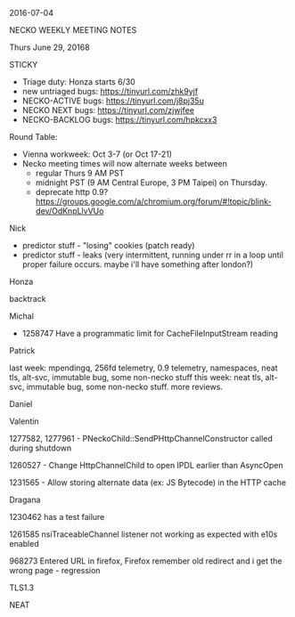 2016-07-04

NECKO WEEKLY MEETING NOTES

Thurs June 29, 20168

STICKY

- Triage duty: Honza starts 6/30
-  new untriaged bugs: https://tinyurl.com/zhk9yjf
- NECKO-ACTIVE bugs: https://tinyurl.com/j8pj35u
- NECKO NEXT bugs: https://tinyurl.com/zjwjfee
- NECKO-BACKLOG bugs:  https://tinyurl.com/hpkcxx3

Round Table:

- Vienna workweek: Oct 3-7 (or Oct 17-21)
- Necko meeting times will now alternate weeks between
  - regular Thurs 9 AM PST
  - midnight PST (9 AM Central Europe, 3 PM Taipei) on Thursday.
  - deprecate http 0.9? https://groups.google.com/a/chromium.org/forum/#!topic/blink-dev/OdKnpLlvVUo

Nick

 - predictor stuff - "losing" cookies (patch ready)
 - predictor stuff - leaks (very intermittent, running under rr in a loop until proper failure occurs. maybe i'll have something after london?)

Honza

backtrack

Michal

  - 1258747 Have a programmatic limit for CacheFileInputStream reading

Patrick

  last week: mpendingq, 256fd telemetry, 0.9 telemetry, namespaces, neat tls, alt-svc, immutable bug, some non-necko stuff
  this week: neat tls, alt-svc, immutable bug, some non-necko stuff. more reviews.

Daniel

Valentin

1277582, 1277961 - PNeckoChild::SendPHttpChannelConstructor called during shutdown

1260527 - Change HttpChannelChild to open IPDL earlier than AsyncOpen

1231565 - Allow storing alternate data (ex: JS Bytecode) in the HTTP cache

Dragana

1230462  has a test failure

1261585 nsiTraceableChannel listener not working as expected with e10s enabled

968273 Entered URL in firefox, Firefox remember old redirect and i get the wrong page      - regression

TLS1.3

NEAT

